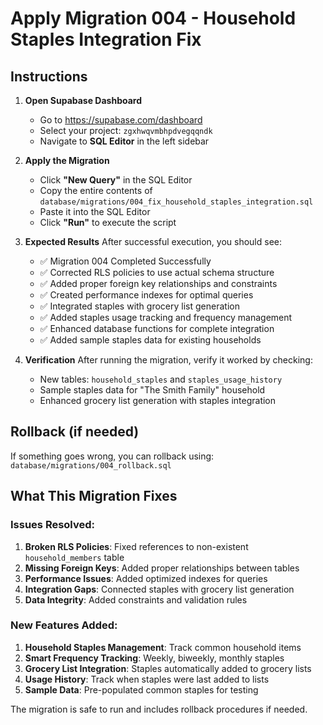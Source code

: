 # Apply Migration 004 - Household Staples Integration Fix

## Instructions

1. **Open Supabase Dashboard**
   - Go to https://supabase.com/dashboard
   - Select your project: `zgxhwqvmbhpdvegqqndk`
   - Navigate to **SQL Editor** in the left sidebar

2. **Apply the Migration**
   - Click **"New Query"** in the SQL Editor
   - Copy the entire contents of `database/migrations/004_fix_household_staples_integration.sql`
   - Paste it into the SQL Editor
   - Click **"Run"** to execute the script

3. **Expected Results**
   After successful execution, you should see:
   - ✅ Migration 004 Completed Successfully
   - ✅ Corrected RLS policies to use actual schema structure
   - ✅ Added proper foreign key relationships and constraints
   - ✅ Created performance indexes for optimal queries
   - ✅ Integrated staples with grocery list generation
   - ✅ Added staples usage tracking and frequency management
   - ✅ Enhanced database functions for complete integration
   - ✅ Added sample staples data for existing households

4. **Verification**
   After running the migration, verify it worked by checking:
   - New tables: `household_staples` and `staples_usage_history`
   - Sample staples data for "The Smith Family" household
   - Enhanced grocery list generation with staples integration

## Rollback (if needed)
If something goes wrong, you can rollback using:
`database/migrations/004_rollback.sql`

## What This Migration Fixes

### Issues Resolved:
1. **Broken RLS Policies**: Fixed references to non-existent `household_members` table
2. **Missing Foreign Keys**: Added proper relationships between tables
3. **Performance Issues**: Added optimized indexes for queries
4. **Integration Gaps**: Connected staples with grocery list generation
5. **Data Integrity**: Added constraints and validation rules

### New Features Added:
1. **Household Staples Management**: Track common household items
2. **Smart Frequency Tracking**: Weekly, biweekly, monthly staples
3. **Grocery List Integration**: Staples automatically added to grocery lists
4. **Usage History**: Track when staples were last added to lists
5. **Sample Data**: Pre-populated common staples for testing

The migration is safe to run and includes rollback procedures if needed.
